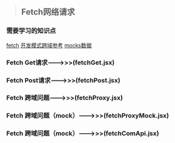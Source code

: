 > ## Fetch网络请求

### 需要学习的知识点
[fetch](https://developer.mozilla.org/zh-CN/docs/Web/API/Fetch_API/Using_Fetch)
[开发模式跨域参考](https://github.com/facebook/create-react-app/blob/master/docusaurus/docs/proxying-api-requests-in-development.md)
[mocks数据](https://developer.mozilla.org/zh-CN/docs/Web/API/Fetch_API/Using_Fetch)


### Fetch Get请求--->>>(fetchGet.jsx)

### Fetch Post请求--->>>(fetchPost.jsx)

### Fetch 跨域问题--->>>(fetchProxy.jsx)

### Fetch 跨域问题（mock）--->>>(fetchProxyMock.jsx)

### Fetch 跨域问题（mock）--->>>(fetchComApi.jsx)

